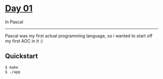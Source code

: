 # [Day 01](https://adventofcode.com/2022/day/1)
In Pascal

<hr>

Pascal was my first actual programming language, so i wanted to start off my first AOC in it :)

## Quickstart
```sh
$ make
$ ./app
```
